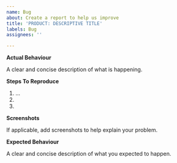 ```yaml
---
name: Bug
about: Create a report to help us improve
title: 'PRODUCT: DESCRIPTIVE TITLE'
labels: Bug
assignees: ''

---
```


**Actual Behaviour**

A clear and concise description of what is happening.

**Steps To Reproduce**

1. ...
2. 
3. 

**Screenshots**

If applicable, add screenshots to help explain your problem.

**Expected Behaviour**

A clear and concise description of what you expected to happen.
